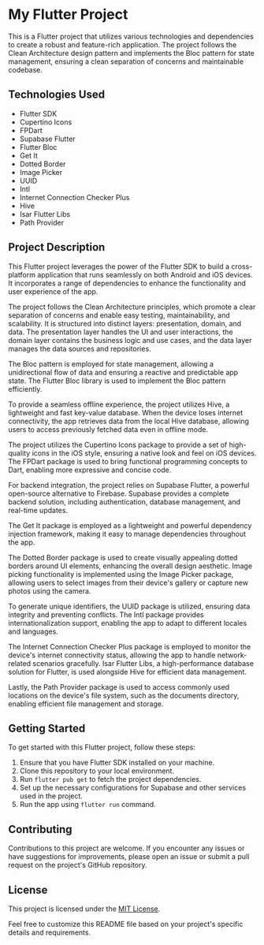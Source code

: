 # My Flutter Project

This is a Flutter project that utilizes various technologies and dependencies to create a robust and feature-rich application. The project follows the Clean Architecture design pattern and implements the Bloc pattern for state management, ensuring a clean separation of concerns and maintainable codebase.

## Technologies Used

- Flutter SDK
- Cupertino Icons
- FPDart
- Supabase Flutter
- Flutter Bloc
- Get It
- Dotted Border
- Image Picker
- UUID
- Intl
- Internet Connection Checker Plus
- Hive
- Isar Flutter Libs
- Path Provider

## Project Description

This Flutter project leverages the power of the Flutter SDK to build a cross-platform application that runs seamlessly on both Android and iOS devices. It incorporates a range of dependencies to enhance the functionality and user experience of the app.

The project follows the Clean Architecture principles, which promote a clear separation of concerns and enable easy testing, maintainability, and scalability. It is structured into distinct layers: presentation, domain, and data. The presentation layer handles the UI and user interactions, the domain layer contains the business logic and use cases, and the data layer manages the data sources and repositories.

The Bloc pattern is employed for state management, allowing a unidirectional flow of data and ensuring a reactive and predictable app state. The Flutter Bloc library is used to implement the Bloc pattern efficiently.

To provide a seamless offline experience, the project utilizes Hive, a lightweight and fast key-value database. When the device loses internet connectivity, the app retrieves data from the local Hive database, allowing users to access previously fetched data even in offline mode.

The project utilizes the Cupertino Icons package to provide a set of high-quality icons in the iOS style, ensuring a native look and feel on iOS devices. The FPDart package is used to bring functional programming concepts to Dart, enabling more expressive and concise code.

For backend integration, the project relies on Supabase Flutter, a powerful open-source alternative to Firebase. Supabase provides a complete backend solution, including authentication, database management, and real-time updates.

The Get It package is employed as a lightweight and powerful dependency injection framework, making it easy to manage dependencies throughout the app.

The Dotted Border package is used to create visually appealing dotted borders around UI elements, enhancing the overall design aesthetic. Image picking functionality is implemented using the Image Picker package, allowing users to select images from their device's gallery or capture new photos using the camera.

To generate unique identifiers, the UUID package is utilized, ensuring data integrity and preventing conflicts. The Intl package provides internationalization support, enabling the app to adapt to different locales and languages.

The Internet Connection Checker Plus package is employed to monitor the device's internet connectivity status, allowing the app to handle network-related scenarios gracefully. Isar Flutter Libs, a high-performance database solution for Flutter, is used alongside Hive for efficient data management.

Lastly, the Path Provider package is used to access commonly used locations on the device's file system, such as the documents directory, enabling efficient file management and storage.

## Getting Started

To get started with this Flutter project, follow these steps:

1. Ensure that you have Flutter SDK installed on your machine.
2. Clone this repository to your local environment.
3. Run `flutter pub get` to fetch the project dependencies.
4. Set up the necessary configurations for Supabase and other services used in the project.
5. Run the app using `flutter run` command.

## Contributing

Contributions to this project are welcome. If you encounter any issues or have suggestions for improvements, please open an issue or submit a pull request on the project's GitHub repository.

## License

This project is licensed under the [MIT License](LICENSE).

Feel free to customize this README file based on your project's specific details and requirements.
